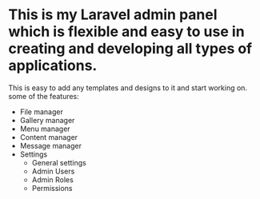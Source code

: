 # This is my Laravel admin panel which is flexible and easy to use in creating and developing all types of applications.
This is easy to add any templates and designs to it and start working on.
some of the features:
<ul>
<li>File manager
</li>
<li>Gallery manager
</li>
<li>Menu manager 
</li>
<li>Content manager
</li>
<li>Message manager
</li>
<li>Settings
  <ul>
    <li>General settings</li>
    <li>Admin Users</li>
    <li>Admin Roles</li>
    <li>Permissions</li>
  </ul>
</li>
</ul>
  
